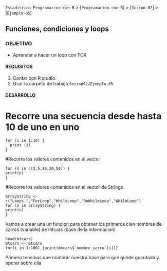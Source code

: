 `Estadistica-Programacion-con-R` > [`Programacion con R`] > [`Sesion-02`] > [`Ejemplo-05`] 
## Funciones, condiciones y loops

### OBJETIVO
- Aprender a hacer un loop con FOR 

#### REQUISITOS
1. Contar con R studio.
1. Usar la carpeta de trabajo `Sesion02/Ejemplo-05`

#### DESARROLLO

# Recorre una secuencia desde hasta 10 de uno en uno
```{r}
for (i in 1:10) {
  print (i)
}
```

#Recorre los valores contenidos en el vector
```{r}
for (n in c(2,5,10,20,50)) {
print(n)
}
```

#Recorre los valores contenidos en el vector de Strings.
```{r}
arrayString <- c("Loops.","ForLoop","WhileLoop","DoWhileLoop","WhileLoop")
for (n in arrayString) {
print(n)
}
```


Vamos a crear una un funcion para obtener los primeros cien nombres de carros (variable) de mtcars (base de la informacion)

```{r}
head(mtcars)
mtcars <- mtcars 
for(i in 1:100) {print(mtcars$`nombre carro`[i])}

```

Primero tenemos que nombrar nuestra base para que quede guardada y operar sobre ella 
